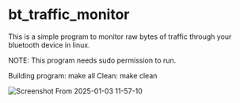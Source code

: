 # bt_traffic_monitor

This is a simple program to monitor raw bytes of traffic through your bluetooth device in linux.

NOTE: This program needs sudo permission to run.

Building program: make all
Clean: make clean

![Screenshot From 2025-01-03 11-57-10](https://github.com/user-attachments/assets/0a033e98-7e9f-4094-a7ac-728cc6418761)
